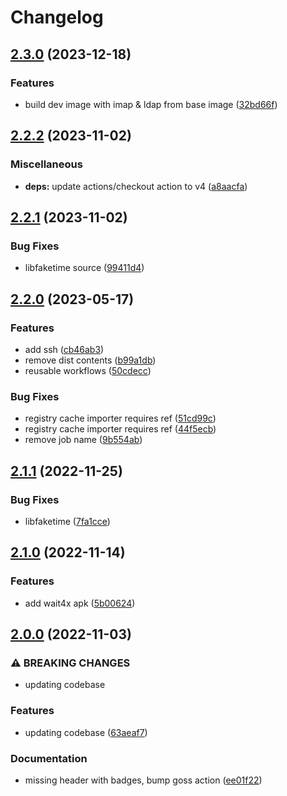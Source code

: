 # Changelog

## [2.3.0](https://github.com/wayofdev/docker-php-dev/compare/v2.2.2...v2.3.0) (2023-12-18)


### Features

* build dev image with imap & ldap from base image ([32bd66f](https://github.com/wayofdev/docker-php-dev/commit/32bd66f3281e66ac254ebb15eb68bdf7bf1b4714))

## [2.2.2](https://github.com/wayofdev/docker-php-dev/compare/v2.2.1...v2.2.2) (2023-11-02)


### Miscellaneous

* **deps:** update actions/checkout action to v4 ([a8aacfa](https://github.com/wayofdev/docker-php-dev/commit/a8aacfac90ac0d14b55d310ac3013e279a803931))

## [2.2.1](https://github.com/wayofdev/docker-php-dev/compare/v2.2.0...v2.2.1) (2023-11-02)


### Bug Fixes

* libfaketime source ([99411d4](https://github.com/wayofdev/docker-php-dev/commit/99411d40ad4a1304eaa95e9632183b5d7409a268))

## [2.2.0](https://github.com/wayofdev/docker-php-dev/compare/v2.1.1...v2.2.0) (2023-05-17)


### Features

* add ssh ([cb46ab3](https://github.com/wayofdev/docker-php-dev/commit/cb46ab3b05670d78d6146f73982231f0b7372607))
* remove dist contents ([b99a1db](https://github.com/wayofdev/docker-php-dev/commit/b99a1db320927c033172b18d3e7374c229fb4dfe))
* reusable workflows ([50cdecc](https://github.com/wayofdev/docker-php-dev/commit/50cdecc7c204665efe7fa2051018c1ee3f0b033f))


### Bug Fixes

* registry cache importer requires ref ([51cd99c](https://github.com/wayofdev/docker-php-dev/commit/51cd99c0f3225088ba180a5c140302968639902c))
* registry cache importer requires ref ([44f5ecb](https://github.com/wayofdev/docker-php-dev/commit/44f5ecb0486df2000b24d9e197ac97ca27cc3911))
* remove job name ([9b554ab](https://github.com/wayofdev/docker-php-dev/commit/9b554abec27032abca7718f7952a05b386ccd075))

## [2.1.1](https://github.com/wayofdev/docker-php-dev/compare/v2.1.0...v2.1.1) (2022-11-25)


### Bug Fixes

* libfaketime ([7fa1cce](https://github.com/wayofdev/docker-php-dev/commit/7fa1cce6d4f5e74a9141e1ac156819e179c0d34f))

## [2.1.0](https://github.com/wayofdev/docker-php-dev/compare/v2.0.0...v2.1.0) (2022-11-14)


### Features

* add wait4x apk ([5b00624](https://github.com/wayofdev/docker-php-dev/commit/5b006244590fe5d1dde42f91f6b2243ad3f3bdc1))

## [2.0.0](https://github.com/wayofdev/docker-php-dev/compare/v1.1.0...v2.0.0) (2022-11-03)


### ⚠ BREAKING CHANGES

* updating codebase

### Features

* updating codebase ([63aeaf7](https://github.com/wayofdev/docker-php-dev/commit/63aeaf7698e2e15535a6e73eb25edcb214678bb5))


### Documentation

* missing header with badges, bump goss action ([ee01f22](https://github.com/wayofdev/docker-php-dev/commit/ee01f2282adc0fff6c44e94438e2f639c5cb4cee))
